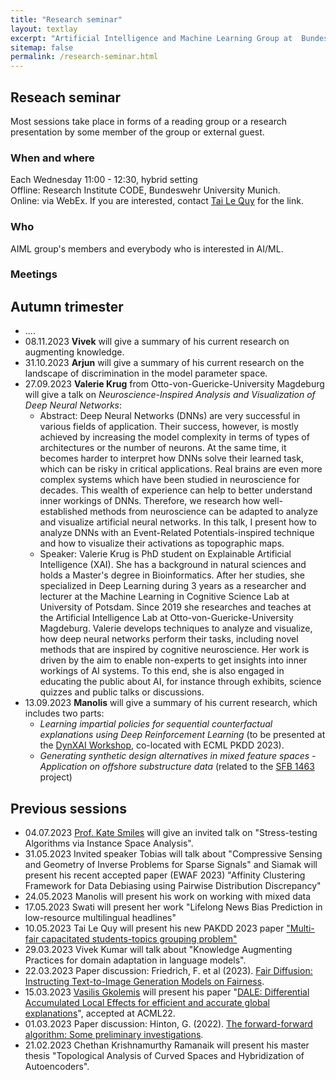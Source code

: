 ```yaml
---
title: "Research seminar"
layout: textlay
excerpt: "Artificial Intelligence and Machine Learning Group at  Bundeswehr University Munich."
sitemap: false
permalink: /research-seminar.html
---
```


## Reseach seminar
Most sessions take place in forms of a reading group or a research presentation by some member of the group or external guest. 

### When and where
Each Wednesday 11:00 - 12:30, hybrid setting <br>
Offline:  Research Institute CODE, Bundeswehr University Munich. <br>
Online: via WebEx. If you are interested, contact <a href="mailto:tai@l3s.de">Tai Le Quy</a> for the link.


### Who
AIML group's members and everybody who is interested in AI/ML.

### Meetings
<h2>Autumn trimester</h2>
<ul>
<li>....</li>
<li>08.11.2023 <b>Vivek</b> will give a summary of his current research on augmenting knowledge.</li>  
<li>31.10.2023 <b>Arjun</b> will give a summary of his current research on the landscape of discrimination in the model parameter space.</li>
  <li>27.09.2023 <b>Valerie Krug</b> from Otto-von-Guericke-University Magdeburg will give a talk on <i>Neuroscience-Inspired Analysis and Visualization of Deep Neural Networks</i>:
  <ul>
    <li>Abstract: Deep Neural Networks (DNNs) are very successful in various fields of application. Their success, however, is mostly achieved by increasing the model complexity in terms of types of architectures or the number of neurons. At the same time, it becomes harder to interpret how DNNs solve their learned task, which can be risky in critical applications. Real brains are even more complex systems which have been studied in neuroscience for decades. This wealth of experience can help to better understand inner workings of DNNs. Therefore, we research how well-established methods from neuroscience can be adapted to analyze and visualize artificial neural networks. In this talk, I present how to analyze DNNs with an Event-Related Potentials-inspired technique and how to visualize their activations as topographic maps.
</li>
    <li>Speaker: Valerie Krug is PhD student on Explainable Artificial Intelligence (XAI). She has a background in natural sciences and holds a Master's degree in Bioinformatics. After her studies, she specialized in Deep Learning during 3 years as a researcher and lecturer at the Machine Learning in Cognitive Science Lab at University of Potsdam. Since 2019 she researches and teaches at the Artificial Intelligence Lab at Otto-von-Guericke-University Magdeburg. Valerie develops techniques to analyze and visualize, how deep neural networks perform their tasks, including novel methods that are inspired by cognitive neuroscience. Her work is driven by the aim to enable non-experts to get insights into inner workings of AI systems. To this end, she is also engaged in educating the public about AI, for instance through exhibits, science quizzes and public talks or discussions.
</li>
  </ul></li>
    <li>13.09.2023 <b>Manolis</b> will give a summary of his current research, which includes two parts:
  <ul>
    <li><i>Learning impartial policies for sequential  counterfactual explanations using Deep Reinforcement Learning</i> (to be presented at the <a href="https://sites.google.com/view/dynxai-ecmlpkdd-2023/home?authuser=0" target="_new">DynXAI Workshop</a>, co-located with ECML PKDD 2023).</li>
    <li><i>Generating synthetic design alternatives in mixed feature spaces - Application on offshore substructure data</i> (related to the <a href="https://www.sfb1463.uni-hannover.de/" target="_new">SFB 1463</a> project)</li>
  </ul>
</li>
</ul>

<h2>Previous sessions</h2>
<ul>
<li>04.07.2023 <a href="https://katesmithmiles.wixsite.com/home" target="_new">Prof. Kate Smiles</a> will give an invited talk on "Stress-testing Algorithms via Instance Space Analysis".</li>
<li>31.05.2023 Invited speaker Tobias will talk about "Compressive Sensing and Geometry of Inverse Problems for Sparse Signals" and Siamak will present his recent accepted paper (EWAF 2023) "Affinity Clustering Framework for Data Debiasing using Pairwise Distribution Discrepancy" </li>
<li>24.05.2023 Manolis will present his work on working with mixed data </li>
<li>17.05.2023 Swati will present her work "Lifelong News Bias Prediction in low-resource multilingual headlines"</li>
<li>10.05.2023 Tai Le Quy will present his new PAKDD 2023 paper <a href = "https://doi.org/10.1007/978-3-031-33374-3_40">"Multi-fair capacitated students-topics grouping problem"</a></li>
<li>29.03.2023 Vivek Kumar will talk about "Knowledge Augmenting Practices for domain adaptation in language models".<br>
<!--<i>Abstract:</i> <small>Using superior algorithms and complex architectures in language models has successfully imparted human-like abilities to machines for specific tasks. But two significant constraints, the available training data size and the understanding of domain-specific context, hamper the pre-trained language models from optimal and reliable performance. A potential solution to tackle these limitations is to equip the language models with domain knowledge. While the commonly adopted techniques use Knowledge Graphs Embeddings (KGEs) to inject domain knowledge, we provide a Knowledge Language Model (K-LM) to use the Resource Description Framework (RDF) triples directly, extracted from world knowledge bases. The proposed model works in conjunction with Generative Pretrained Transformer (GPT-2) and Bidirectional Encoder Representations from Transformers (BERT) and uses a well-defined pipeline to select, categorize, and filter the RDF triples. In addition, we introduce heuristic methods to inject domain-specific knowledge in K-LM, leveraging knowledge graphs (KGs). We tested our approaches on the classification task within the scholarly domain using two KGs, and our results show that our proposed language model has significantly outperformed the baselines and BERT for each KG. Our experimental findings also help us conclude the importance of relevance of KG used over the quantity of injected RDF triples. Also, each of our proposed methods for injecting the RDF triples has increased the overall model’s accuracy, demonstrating that K-LM is a potential choice for domain adaptation to solve knowledge-driven problems.</small>-->
  </li>
<li>22.03.2023 Paper discussion: Friedrich, F. et al (2023). <a href="https://arxiv.org/pdf/2302.10893.pdf">Fair Diffusion: Instructing Text-to-Image Generation Models on Fairness</a>.</li>
<li>15.03.2023 <a href="https://givasile.github.io/" target="_new">Vasilis Gkolemis</a> will present his paper "<a href="https://givasile.github.io/assets/pdf/gkolemis22_dale.pdf">DALE: Differential Accumulated Local Effects for efficient and accurate global explanations</a>", accepted at ACML22.</li>
<!--<li>08.03.2023  Chethan Krishnamurthy Ramanaik will continue the discussion on the topological structures of the input space in latent representations of autoencoders.</li>-->
<li>01.03.2023 Paper discussion: Hinton, G. (2022). <a href="https://www.cs.toronto.edu/~hinton/FFA13.pdf">The forward-forward algorithm: Some preliminary investigations</a>.</li>
<li>21.02.2023 Chethan Krishnamurthy Ramanaik will present his master thesis "Topological Analysis of Curved Spaces and Hybridization of Autoencoders".</li>
</ul>
